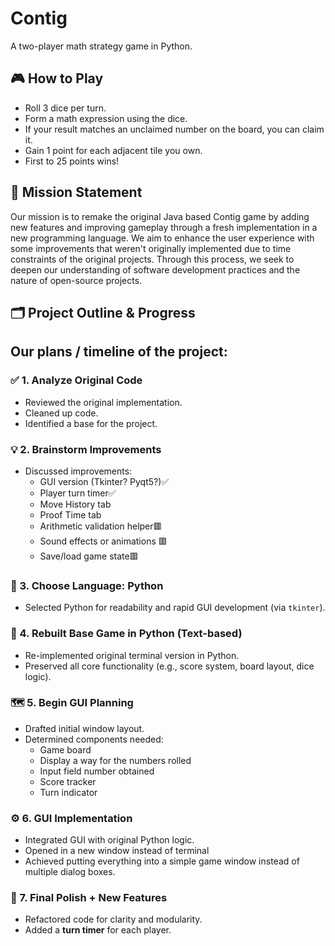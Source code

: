 # Contig 

A two-player math strategy game in Python.

## 🎮 How to Play
- Roll 3 dice per turn.
- Form a math expression using the dice.
- If your result matches an unclaimed number on the board, you can claim it.
- Gain 1 point for each adjacent tile you own.
- First to 25 points wins!

## 📌 Mission Statement
Our mission is to remake the original Java based Contig game by adding new features and improving gameplay through a fresh implementation in a new programming language. We aim to enhance the user experience with some improvements that weren't originally implemented due to time constraints of the original projects. Through this process, we seek to deepen our understanding of software development practices and the nature of open-source projects.
## 🗂️ Project Outline & Progress

## Our plans / timeline of the project:

### ✅ 1. Analyze Original Code
- Reviewed the original implementation.
- Cleaned up code. 
- Identified a base for the project. 

### 💡 2. Brainstorm Improvements
- Discussed improvements:
  - GUI version (Tkinter? Pyqt5?)✅
  - Player turn timer✅
  - Move History tab
  - Proof Time tab
  - Arithmetic validation helper🟥
  - Sound effects or animations 🟥
  - Save/load game state🟥

### 🐍 3. Choose Language: Python
- Selected Python for readability and rapid GUI development (via `tkinter`).

### 🔧 4. Rebuilt Base Game in Python (Text-based)
- Re-implemented original terminal version in Python.
- Preserved all core functionality (e.g., score system, board layout, dice logic).

### 🗺️ 5. Begin GUI Planning
- Drafted initial window layout.
- Determined components needed:
  - Game board 
  - Display a way for the numbers rolled 
  - Input field number obtained
  - Score tracker
  - Turn indicator

### ⚙️ 6. GUI Implementation
- Integrated GUI with original Python logic.
- Opened in a new window instead of terminal
- Achieved putting everything into a simple game window instead of multiple dialog boxes. 

### 🧼 7. Final Polish + New Features
- Refactored code for clarity and modularity.
- Added a **turn timer** for each player.
